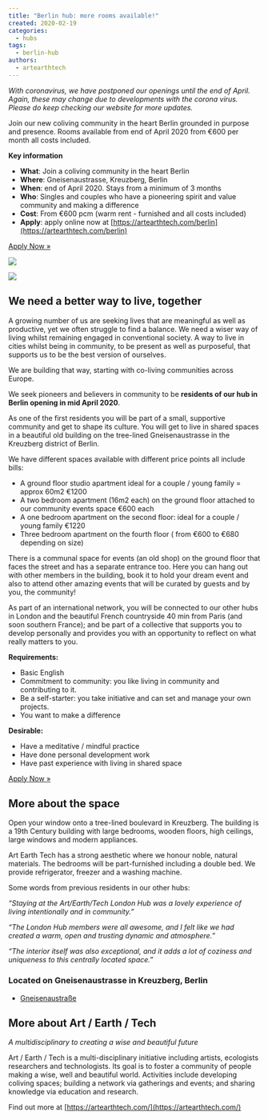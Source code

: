 ```yaml
---
title: "Berlin hub: more rooms available!"
created: 2020-02-19
categories: 
  - hubs
tags: 
  - berlin-hub
authors: 
  - artearthtech
---
```


_With coronavirus, we have postponed our openings until the end of April. Again, these may change due to developments with the corona virus. Please do keep checking our website for more updates._

Join our new coliving community in the heart Berlin grounded in purpose and presence. Rooms available from end of April 2020 from €600 per month all costs included.

**Key information**

- **What**: Join a coliving community in the heart Berlin
- **Where**: Gneisenaustrasse, Kreuzberg, Berlin
- **When**: end of April 2020. Stays from a minimum of 3 months
- **Who**: Singles and couples who have a pioneering spirit and value community and making a difference
- **Cost**: From €600 pcm (warm rent - furnished and all costs included)
- **Apply**: apply online now at [https://artearthtech.com/berlin](https://artearthtech.com/berlin)

[Apply Now »](https://artearthtech.com/hubs/apply)

![](assets/images/berlin-hub01_hu5166b7aa3412abfdd679d5a08eb25cf7_117962_400x0_resize_q75_box.jpg)

![](https://artearthtech.files.wordpress.com/2020/03/1909newsletter-berlin-hub-exterior.jpeg?w=580)

## We need a better way to live, together

A growing number of us are seeking lives that are meaningful as well as productive, yet we often struggle to find a balance. We need a wiser way of living whilst remaining engaged in conventional society. A way to live in cities whilst being in community, to be present as well as purposeful, that supports us to be the best version of ourselves.

We are building that way, starting with co-living communities across Europe.

We seek pioneers and believers in community to be **residents of our hub in Berlin opening in mid April 2020**.

As one of the first residents you will be part of a small, supportive community and get to shape its culture. You will get to live in shared spaces in a beautiful old building on the tree-lined Gneisenaustrasse in the Kreuzberg district of Berlin.

We have different spaces available with different price points all include bills:

- A ground floor studio apartment ideal for a couple / young family = approx 60m2 €1200
- A two bedroom apartment (16m2 each) on the ground floor attached to our community events space €600 each
- A one bedroom apartment on the second floor: ideal for a couple / young family €1220
- Three bedroom apartment on the fourth floor ( from €600 to €680 depending on size)

There is a communal space for events (an old shop) on the ground floor that faces the street and has a separate entrance too. Here you can hang out with other members in the building, book it to hold your dream event and also to attend other amazing events that will be curated by guests and by you, the community!

As part of an international network, you will be connected to our other hubs in London and the beautiful French countryside 40 min from Paris (and soon southern France); and be part of a collective that supports you to develop personally and provides you with an opportunity to reflect on what really matters to you.

**Requirements:**

- Basic English
- Commitment to community: you like living in community and contributing to it.
- Be a self-starter: you take initiative and can set and manage your own projects.
- You want to make a difference

**Desirable:**

- Have a meditative / mindful practice
- Have done personal development work
- Have past experience with living in shared space

[Apply Now »](https://artearthtech.com/hubs/apply)

## More about the space

Open your window onto a tree-lined boulevard in Kreuzberg. The building is a 19th Century building with large bedrooms, wooden floors, high ceilings, large windows and modern appliances.

Art Earth Tech has a strong aesthetic where we honour noble, natural materials. The bedrooms will be part-furnished including a double bed. We provide refrigerator, freezer and a washing machine.

Some words from previous residents in our other hubs:

_“Staying at the Art/Earth/Tech London Hub was a lovely experience of living intentionally and in community.”_

_“The London Hub members were all awesome, and I felt like we had created a warm, open and trusting dynamic and atmosphere.”_

_“The interior itself was also exceptional, and it adds a lot of coziness and uniqueness to this centrally located space.”_

### Located on Gneisenaustrasse in Kreuzberg, Berlin

- [Gneisenaustraße](https://www.google.com/maps/search/?api=1&query=52.489341,13.403809)

## More about Art / Earth / Tech

_A multidisciplinary to creating a wise and beautiful future_

Art / Earth / Tech is a multi-disciplinary initiative including artists, ecologists researchers and technologists. Its goal is to foster a community of people making a wise, well and beautiful world. Activities include developing coliving spaces; building a network via gatherings and events; and sharing knowledge via education and research.

Find out more at [https://artearthtech.com/](https://artearthtech.com/)
